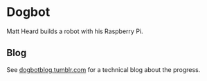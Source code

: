 # Dogbot
Matt Heard builds a robot with his Raspberry Pi.

## Blog
See [dogbotblog.tumblr.com](http://dogbotblog.tumblr.com) for a technical blog about the progress.
